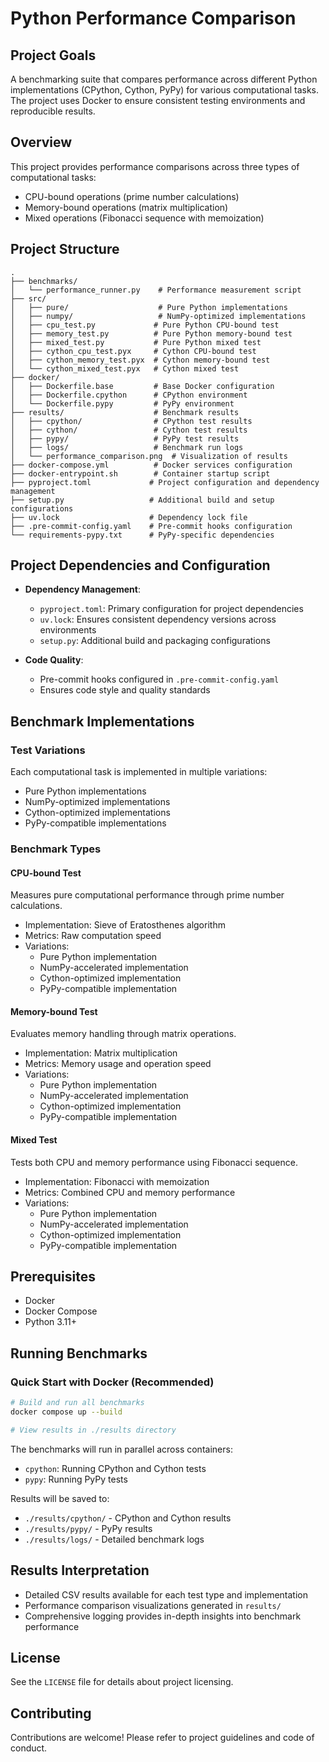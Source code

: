# Python Performance Comparison

## Project Goals
A benchmarking suite that compares performance across different Python implementations (CPython, Cython, PyPy) for various computational tasks. The project uses Docker to ensure consistent testing environments and reproducible results.

## Overview
This project provides performance comparisons across three types of computational tasks:
- CPU-bound operations (prime number calculations)
- Memory-bound operations (matrix multiplication)
- Mixed operations (Fibonacci sequence with memoization)

## Project Structure
```
.
├── benchmarks/
│   └── performance_runner.py    # Performance measurement script
├── src/
│   ├── pure/                    # Pure Python implementations
│   ├── numpy/                   # NumPy-optimized implementations
│   ├── cpu_test.py             # Pure Python CPU-bound test
│   ├── memory_test.py          # Pure Python memory-bound test
│   ├── mixed_test.py           # Pure Python mixed test
│   ├── cython_cpu_test.pyx     # Cython CPU-bound test
│   ├── cython_memory_test.pyx  # Cython memory-bound test
│   └── cython_mixed_test.pyx   # Cython mixed test
├── docker/
│   ├── Dockerfile.base         # Base Docker configuration
│   ├── Dockerfile.cpython      # CPython environment
│   └── Dockerfile.pypy         # PyPy environment
├── results/                    # Benchmark results
│   ├── cpython/                # CPython test results
│   ├── cython/                 # Cython test results
│   ├── pypy/                   # PyPy test results
│   ├── logs/                   # Benchmark run logs
│   └── performance_comparison.png  # Visualization of results
├── docker-compose.yml          # Docker services configuration
├── docker-entrypoint.sh        # Container startup script
├── pyproject.toml             # Project configuration and dependency management
├── setup.py                   # Additional build and setup configurations
├── uv.lock                    # Dependency lock file
├── .pre-commit-config.yaml    # Pre-commit hooks configuration
└── requirements-pypy.txt      # PyPy-specific dependencies
```

## Project Dependencies and Configuration
- **Dependency Management**: 
  - `pyproject.toml`: Primary configuration for project dependencies
  - `uv.lock`: Ensures consistent dependency versions across environments
  - `setup.py`: Additional build and packaging configurations

- **Code Quality**:
  - Pre-commit hooks configured in `.pre-commit-config.yaml`
  - Ensures code style and quality standards

## Benchmark Implementations

### Test Variations
Each computational task is implemented in multiple variations:
- Pure Python implementations
- NumPy-optimized implementations
- Cython-optimized implementations
- PyPy-compatible implementations

### Benchmark Types

#### CPU-bound Test
Measures pure computational performance through prime number calculations.
- Implementation: Sieve of Eratosthenes algorithm
- Metrics: Raw computation speed
- Variations:
  - Pure Python implementation
  - NumPy-accelerated implementation
  - Cython-optimized implementation
  - PyPy-compatible implementation

#### Memory-bound Test
Evaluates memory handling through matrix operations.
- Implementation: Matrix multiplication 
- Metrics: Memory usage and operation speed
- Variations:
  - Pure Python implementation
  - NumPy-accelerated implementation
  - Cython-optimized implementation
  - PyPy-compatible implementation

#### Mixed Test
Tests both CPU and memory performance using Fibonacci sequence.
- Implementation: Fibonacci with memoization
- Metrics: Combined CPU and memory performance
- Variations:
  - Pure Python implementation
  - NumPy-accelerated implementation
  - Cython-optimized implementation
  - PyPy-compatible implementation

## Prerequisites
- Docker
- Docker Compose
- Python 3.11+

## Running Benchmarks

### Quick Start with Docker (Recommended)
```bash
# Build and run all benchmarks
docker compose up --build

# View results in ./results directory
```

The benchmarks will run in parallel across containers:
- `cpython`: Running CPython and Cython tests
- `pypy`: Running PyPy tests

Results will be saved to:
- `./results/cpython/` - CPython and Cython results
- `./results/pypy/` - PyPy results
- `./results/logs/` - Detailed benchmark logs

## Results Interpretation
- Detailed CSV results available for each test type and implementation
- Performance comparison visualizations generated in `results/`
- Comprehensive logging provides in-depth insights into benchmark performance

## License
See the `LICENSE` file for details about project licensing.

## Contributing
Contributions are welcome! Please refer to project guidelines and code of conduct.
